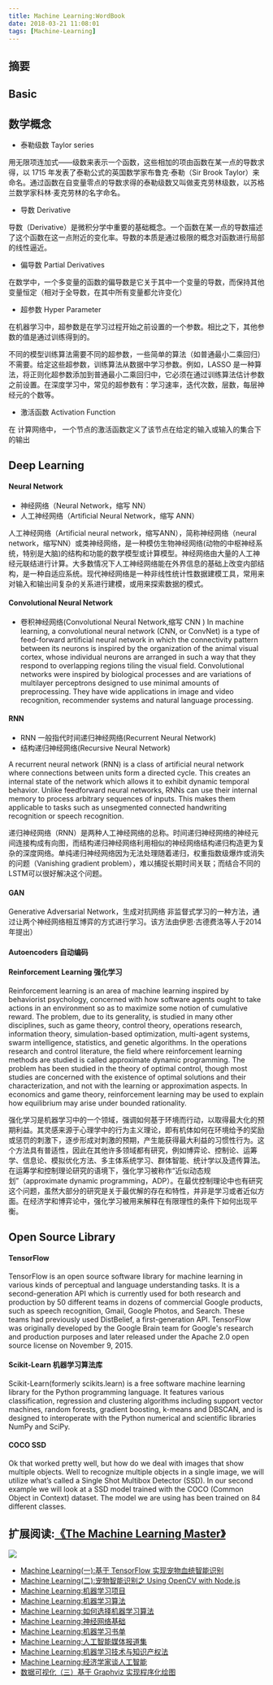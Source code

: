 ```yaml
---
title: Machine Learning:WordBook
date: 2018-03-21 11:08:01
tags: [Machine-Learning]
---
```

## 摘要

<!--more-->
## Basic

## 数学概念

- 泰勒级数 Taylor series

用无限项连加式——级数来表示一个函数，这些相加的项由函数在某一点的导数求得，以 1715 年发表了泰勒公式的英国数学家布鲁克·泰勒（Sir Brook Taylor）来命名。通过函数在自变量零点的导数求得的泰勒级数又叫做麦克劳林级数，以苏格兰数学家科林·麦克劳林的名字命名。

- 导数 Derivative

导数（Derivative）是微积分学中重要的基础概念。一个函数在某一点的导数描述了这个函数在这一点附近的变化率。导数的本质是通过极限的概念对函数进行局部的线性逼近。

- 偏导数 Partial Derivatives

在数学中，一个多变量的函数的偏导数是它关于其中一个变量的导数，而保持其他变量恒定（相对于全导数，在其中所有变量都允许变化）

- 超参数 Hyper Parameter

在机器学习中，超参数是在学习过程开始之前设置的一个参数。相比之下，其他参数的值是通过训练得到的。

不同的模型训练算法需要不同的超参数，一些简单的算法（如普通最小二乘回归）不需要。给定这些超参数，训练算法从数据中学习参数。例如，LASSO 是一种算法，将正则化超参数添加到普通最小二乘回归中，它必须在通过训练算法估计参数之前设置。在深度学习中，常见的超参数有：学习速率，迭代次数，层数，每层神经元的个数等。

- 激活函数 Activation Function

在 计算网络中， 一个节点的激活函数定义了该节点在给定的输入或输入的集合下的输出

## Deep Learning

#### Neural Network
- 神经网络（Neural Network，缩写 NN）
- 人工神经网络（Artificial Neural Network，缩写 ANN）

人工神经网络（Artificial neural network，缩写ANN），简称神经网络（neural network，缩写NN）或类神经网络，是一种模仿生物神经网络(动物的中枢神经系统，特别是大脑)的结构和功能的数学模型或计算模型。神经网络由大量的人工神经元联结进行计算。大多数情况下人工神经网络能在外界信息的基础上改变内部结构，是一种自适应系统。现代神经网络是一种非线性统计性数据建模工具，常用来对输入和输出间复杂的关系进行建模，或用来探索数据的模式。

#### Convolutional Neural Network
- 卷积神经网络(Convolutional Neural Network,缩写 CNN )
In machine learning, a convolutional neural network (CNN, or ConvNet) is a type of feed-forward artificial neural network in which the connectivity pattern between its neurons is inspired by the organization of the animal visual cortex, whose individual neurons are arranged in such a way that they respond to overlapping regions tiling the visual field. Convolutional networks were inspired by biological processes and are variations of multilayer perceptrons designed to use minimal amounts of preprocessing. They have wide applications in image and video recognition, recommender systems and natural language processing.

#### RNN
- RNN 一般指代时间递归神经网络(Recurrent Neural Network)
- 结构递归神经网络(Recursive Neural Network)

A recurrent neural network (RNN) is a class of artificial neural network where connections between units form a directed cycle. This creates an internal state of the network which allows it to exhibit dynamic temporal behavior. Unlike feedforward neural networks, RNNs can use their internal memory to process arbitrary sequences of inputs. This makes them applicable to tasks such as unsegmented connected handwriting recognition or speech recognition.

递归神经网络（RNN）是两种人工神经网络的总称。时间递归神经网络的神经元间连接构成有向图，而结构递归神经网络利用相似的神经网络结构递归构造更为复杂的深度网络。单纯递归神经网络因为无法处理随着递归，权重指数级爆炸或消失的问题（Vanishing gradient problem），难以捕捉长期时间关联；而结合不同的LSTM可以很好解决这个问题。

#### GAN
Generative Adversarial Network，生成对抗网络
非监督式学习的一种方法，通过让两个神经网络相互博弈的方式进行学习。该方法由伊恩·古德费洛等人于2014年提出）

#### Autoencoders 自动编码

#### Reinforcement Learning 强化学习
Reinforcement learning is an area of machine learning inspired by behaviorist psychology, concerned with how software agents ought to take actions in an environment so as to maximize some notion of cumulative reward. The problem, due to its generality, is studied in many other disciplines, such as game theory, control theory, operations research, information theory, simulation-based optimization, multi-agent systems, swarm intelligence, statistics, and genetic algorithms. In the operations research and control literature, the field where reinforcement learning methods are studied is called approximate dynamic programming. The problem has been studied in the theory of optimal control, though most studies are concerned with the existence of optimal solutions and their characterization, and not with the learning or approximation aspects. In economics and game theory, reinforcement learning may be used to explain how equilibrium may arise under bounded rationality.

强化学习是机器学习中的一个领域，强调如何基于环境而行动，以取得最大化的预期利益。其灵感来源于心理学中的行为主义理论，即有机体如何在环境给予的奖励或惩罚的刺激下，逐步形成对刺激的预期，产生能获得最大利益的习惯性行为。这个方法具有普适性，因此在其他许多领域都有研究，例如博弈论、控制论、运筹学、信息论、模拟优化方法、多主体系统学习、群体智能、统计学以及遗传算法。在运筹学和控制理论研究的语境下，强化学习被称作“近似动态规划”（approximate dynamic programming，ADP）。在最优控制理论中也有研究这个问题，虽然大部分的研究是关于最优解的存在和特性，并非是学习或者近似方面。在经济学和博弈论中，强化学习被用来解释在有限理性的条件下如何出现平衡。

## Open Source Library

#### TensorFlow
TensorFlow is an open source software library for machine learning in various kinds of perceptual and language understanding tasks. It is a second-generation API which is currently used for both research and production by 50 different teams in dozens of commercial Google products, such as speech recognition, Gmail, Google Photos, and Search. These teams had previously used DistBelief, a first-generation API. TensorFlow was originally developed by the Google Brain team for Google's research and production purposes and later released under the Apache 2.0 open source license on November 9, 2015.

#### Scikit-Learn 机器学习算法库
Scikit-Learn(formerly scikits.learn) is a free software machine learning library for the Python programming language. It features various classification, regression and clustering algorithms including support vector machines, random forests, gradient boosting, k-means and DBSCAN, and is designed to interoperate with the Python numerical and scientific libraries NumPy and SciPy.

#### COCO SSD
Ok that worked pretty well, but how do we deal with images that show multiple objects. Well to recognize multiple objects in a single image, we will utilize what’s called a Single Shot Multibox Detector (SSD). In our second example we will look at a SSD model trained with the COCO (Common Object in Context) dataset. The model we are using has been trained on 84 different classes.

## 扩展阅读:[《The Machine Learning Master》](https://www.gitbook.com/book/riboseyim/machine-learning)
![](http://p11slcnom.bkt.clouddn.com/banner-MLM-201803.png)
- [Machine Learning(一):基于 TensorFlow 实现宠物血统智能识别](https://riboseyim.github.io/2018/01/17/Machine-Learning-TensorFlow/)
- [Machine Learning(二):宠物智能识别之 Using OpenCV with Node.js](https://riboseyim.github.io/2018/01/15/Machine-Learning-OpenCV/)
- [Machine Learning:机器学习项目](https://riboseyim.github.io/2018/02/09/Machine-Learning-Projects/)
- [Machine Learning:机器学习算法](https://riboseyim.github.io/2018/02/10/Machine-Learning-Algorithms/)
- [Machine Learning:如何选择机器学习算法](https://riboseyim.github.io/2018/04/02/Machine-Learning-Algorithms-Sheet/)
- [Machine Learning:神经网络基础](https://riboseyim.github.io/2018/05/07/Machine-Learning-Neural-Network)
- [Machine Learning:机器学习书单](https://riboseyim.github.io/2018/01/25/Machine-Learning-Books/)
- [Machine Learning:人工智能媒体报道集](https://riboseyim.github.io/2017/08/29/Machine-Learning-News)
- [Machine Learning:机器学习技术与知识产权法](https://riboseyim.github.io/2018/02/16/Machine-Learning-Law/)
- [Machine Learning:经济学家谈人工智能](https://riboseyim.github.io/2018/03/09/Machine-Learning-Economist/)
- [数据可视化（三）基于 Graphviz 实现程序化绘图](https://riboseyim.github.io/2017/09/15/Visualization-Graphviz/)
